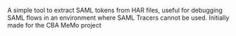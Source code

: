 A simple tool to extract SAML tokens from HAR files, useful for debugging SAML flows in an environment where SAML Tracers cannot be used.
Initially made for the CBA MeMo project
